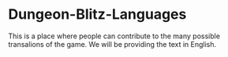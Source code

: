 # Dungeon-Blitz-Languages
This is a place where people can contribute to the many possible transalions of the game. We will be providing the text in English.
